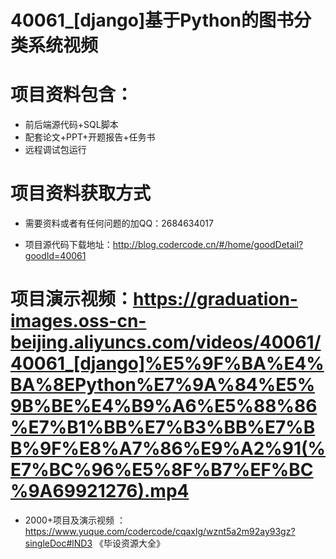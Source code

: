 
 # 40061_[django]基于Python的图书分类系统视频
   
 
 #  项目资料包含：
 *  前后端源代码+SQL脚本
 *  配套论文+PPT+开题报告+任务书
 *  远程调试包运行

 #  项目资料获取方式
 *  需要资料或者有任何问题的加QQ：2684634017

 *  项目源代码下载地址：http://blog.codercode.cn/#/home/goodDetail?goodId=40061
   
 #  项目演示视频：https://graduation-images.oss-cn-beijing.aliyuncs.com/videos/40061/40061_[django]%E5%9F%BA%E4%BA%8EPython%E7%9A%84%E5%9B%BE%E4%B9%A6%E5%88%86%E7%B1%BB%E7%B3%BB%E7%BB%9F%E8%A7%86%E9%A2%91(%E7%BC%96%E5%8F%B7%EF%BC%9A69921276).mp4
          
 *  2000+项目及演示视频 ：https://www.yuque.com/codercode/cqaxlg/wznt5a2m92ay93gz?singleDoc#lND3 《毕设资源大全》
   
